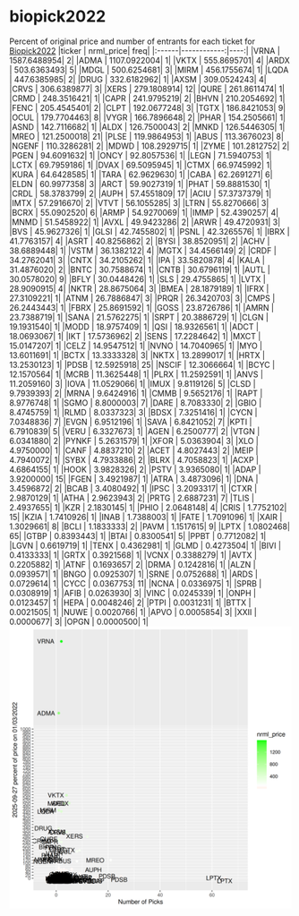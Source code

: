 # biopick2022
Percent of original price and number of entrants for each ticket for [Biopick2022](https://twitter.com/hashtag/Biopick2022)
|ticker |   nrml_price| freq|
|:------|------------:|----:|
|VRNA   | 1587.6488954|    2|
|ADMA   | 1107.0922004|    1|
|VKTX   |  555.8695701|    4|
|ARDX   |  503.6363493|    5|
|MDGL   |  500.6254681|    3|
|MIRM   |  456.1755674|    1|
|LQDA   |  447.6385985|    2|
|DRUG   |  332.6182962|    1|
|AXSM   |  309.0524243|    4|
|CRVS   |  306.6389877|    3|
|XERS   |  279.1808914|   12|
|QURE   |  261.8611474|    1|
|CRMD   |  248.3516421|    1|
|CAPR   |  241.9795219|    2|
|BHVN   |  210.2054692|    1|
|FENC   |  205.4545401|    2|
|CLPT   |  192.0677248|    3|
|TGTX   |  186.8421053|    9|
|OCUL   |  179.7704463|    8|
|VYGR   |  166.7896648|    2|
|PHAR   |  154.2505661|    1|
|ASND   |  142.7116682|    1|
|ALDX   |  126.7500043|    2|
|MNKD   |  126.5446305|    1|
|MREO   |  121.2500018|   21|
|PLSE   |  119.9864953|    1|
|ABUS   |  113.3676023|    8|
|NGENF  |  110.3286281|    2|
|MDWD   |  108.2929715|    1|
|ZYME   |  101.2812752|    2|
|PGEN   |   94.6091632|    1|
|ONCY   |   92.8057536|    1|
|LEGN   |   71.5940753|    1|
|LCTX   |   69.7959186|    1|
|DVAX   |   69.5095945|    1|
|CTMX   |   66.9745992|    1|
|KURA   |   64.6428585|    1|
|TARA   |   62.9629630|    1|
|CABA   |   62.2691271|    6|
|ELDN   |   60.9977358|    3|
|ARCT   |   59.9027319|    1|
|PHAT   |   59.8881530|    1|
|CRDL   |   58.3783799|    2|
|AUPH   |   57.4551809|   17|
|ACIU   |   57.3737379|    1|
|IMTX   |   57.2916670|    2|
|VTVT   |   56.1055285|    3|
|LTRN   |   55.8270666|    3|
|BCRX   |   55.0902520|    6|
|ARMP   |   54.9270069|    1|
|IMMP   |   52.4390257|    4|
|MNMD   |   51.5458922|    1|
|AVXL   |   49.9423286|    2|
|ARWR   |   49.4720931|    3|
|BVS    |   45.9627326|    1|
|GLSI   |   42.7455802|    1|
|PSNL   |   42.3265576|    1|
|IBRX   |   41.7763157|    4|
|ASRT   |   40.8256862|    2|
|BYSI   |   38.8520951|    2|
|ACHV   |   38.6889448|    1|
|VSTM   |   36.1382122|    4|
|MGTX   |   34.4566149|    2|
|CRDF   |   34.2762041|    3|
|CNTX   |   34.2105262|    1|
|IPA    |   33.5820878|    4|
|KALA   |   31.4876020|    2|
|BNTC   |   30.7588674|    1|
|CNTB   |   30.6796119|    1|
|AUTL   |   30.0578020|    9|
|BFLY   |   30.0448426|    1|
|SLS    |   29.4755865|    1|
|LVTX   |   28.9090915|    4|
|NKTR   |   28.8675064|    3|
|BMEA   |   28.1879189|    1|
|IFRX   |   27.3109221|    1|
|ATNM   |   26.7886847|    3|
|PRQR   |   26.3420703|    3|
|CMPS   |   26.2443443|    1|
|FBRX   |   25.8691592|    1|
|GOSS   |   23.8726786|    1|
|AMRN   |   23.7388719|    1|
|SANA   |   21.5762275|    1|
|SRPT   |   20.3886729|    1|
|CLGN   |   19.1931540|    1|
|MODD   |   18.9757409|    1|
|QSI    |   18.9326561|    1|
|ADCT   |   18.0693067|    1|
|IKT    |   17.5736962|    2|
|SENS   |   17.2284642|    1|
|MXCT   |   15.0147207|    1|
|CELZ   |   14.9547512|    1|
|NVNO   |   14.7040965|    1|
|MYO    |   13.6011691|    1|
|BCTX   |   13.3333328|    3|
|NKTX   |   13.2899017|    1|
|HRTX   |   13.2530123|    1|
|PDSB   |   12.5925918|   25|
|NSCIF  |   12.3066664|    1|
|BCYC   |   12.1570564|    1|
|MCRB   |   11.3625448|    1|
|PLRX   |   11.2592591|    1|
|ANVS   |   11.2059160|    3|
|IOVA   |   11.0529066|    1|
|IMUX   |    9.8119126|    5|
|CLSD   |    9.7939393|    2|
|MRNA   |    9.6424916|    1|
|CMMB   |    9.5652176|    1|
|RAPT   |    8.9776748|    1|
|SGMO   |    8.8000003|    7|
|DARE   |    8.7083330|    2|
|GBIO   |    8.4745759|    1|
|RLMD   |    8.0337323|    3|
|BDSX   |    7.3251416|    1|
|CYCN   |    7.0348836|    7|
|EVGN   |    6.9512196|    1|
|SAVA   |    6.8421052|    7|
|KPTI   |    6.7910839|    5|
|VERU   |    6.3327673|    1|
|AGEN   |    6.2500777|    2|
|VTGN   |    6.0341880|    2|
|PYNKF  |    5.2631579|    1|
|XFOR   |    5.0363904|    3|
|XLO    |    4.9750000|    1|
|CANF   |    4.8837210|    2|
|ACET   |    4.8027443|    2|
|MEIP   |    4.7940072|    1|
|SYBX   |    4.7933886|    2|
|BLRX   |    4.7058823|    1|
|ACXP   |    4.6864155|    1|
|HOOK   |    3.9828326|    2|
|PSTV   |    3.9365080|    1|
|ADAP   |    3.9200000|   15|
|FGEN   |    3.4921987|    1|
|ATRA   |    3.4873096|    1|
|DNA    |    3.4596872|    2|
|BCAB   |    3.4080492|    1|
|IPSC   |    3.2093317|    1|
|CTXR   |    2.9870129|    1|
|ATHA   |    2.9623943|    2|
|PRTG   |    2.6887231|    7|
|TLIS   |    2.4937655|    1|
|KZR    |    2.1830145|    1|
|PHIO   |    2.0648148|    4|
|CRIS   |    1.7752102|   15|
|KZIA   |    1.7410926|    1|
|INAB   |    1.7388003|    1|
|FATE   |    1.7091096|    1|
|XAIR   |    1.3029661|    8|
|BCLI   |    1.1833333|    2|
|PAVM   |    1.1517615|    9|
|LPTX   |    1.0802468|   65|
|GTBP   |    0.8393443|    1|
|BTAI   |    0.8300541|    5|
|PPBT   |    0.7712082|    1|
|LGVN   |    0.6619719|    1|
|TENX   |    0.4362981|    1|
|GLMD   |    0.4273504|    1|
|BIVI   |    0.4133333|    1|
|GRTX   |    0.3921568|    1|
|VCNX   |    0.3388279|    1|
|AVTX   |    0.2205882|    1|
|ATNF   |    0.1693657|    2|
|DRMA   |    0.1242816|    1|
|ALZN   |    0.0939571|    1|
|BNGO   |    0.0925307|    1|
|SRNE   |    0.0752688|    1|
|ARDS   |    0.0729614|    1|
|CYCC   |    0.0367753|   11|
|NCNA   |    0.0336975|    1|
|SPRB   |    0.0308919|    1|
|AFIB   |    0.0263930|    3|
|VINC   |    0.0245339|    1|
|ONPH   |    0.0123457|    1|
|HEPA   |    0.0048246|    2|
|PTPI   |    0.0031231|    1|
|BTTX   |    0.0021505|    1|
|NUWE   |    0.0020766|    1|
|APVO   |    0.0005854|    3|
|XXII   |    0.0000677|    3|
|OPGN   |    0.0000500|    1|
![retvspicks](biopicks.png?raw=true)
